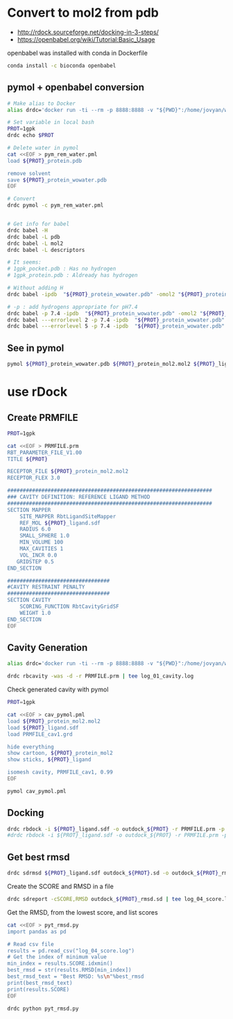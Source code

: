 # Convert to mol2 from pdb

* http://rdock.sourceforge.net/docking-in-3-steps/
* https://openbabel.org/wiki/Tutorial:Basic_Usage

openbabel was installed with conda in Dockerfile

```bash
conda install -c bioconda openbabel
```

## pymol + openbabel conversion

```bash
# Make alias to Docker
alias drdc='docker run -ti --rm -p 8888:8888 -v "${PWD}":/home/jovyan/work --name rdock $USER/rdock'

# Set variable in local bash
PROT=1gpk
drdc echo $PROT

# Delete water in pymol
cat <<EOF > pym_rem_water.pml
load ${PROT}_protein.pdb

remove solvent
save ${PROT}_protein_wowater.pdb
EOF

# Convert 
drdc pymol -c pym_rem_water.pml


# Get info for babel
drdc babel -H
drdc babel -L pdb
drdc babel -L mol2
drdc babel -L descriptors

# It seems:
# 1gpk_pocket.pdb : Has no hydrogen
# 1gpk_protein.pdb : Aldready has hydrogen

# Without adding H
drdc babel -ipdb  "${PROT}_protein_wowater.pdb" -omol2 "${PROT}_protein_mol2.mol2"

# -p : add hydrogens appropriate for pH7.4
drdc babel -p 7.4 -ipdb  "${PROT}_protein_wowater.pdb" -omol2 "${PROT}_protein_mol2.mol2"
drdc babel ---errorlevel 2 -p 7.4 -ipdb  "${PROT}_protein_wowater.pdb" -omol2 "${PROT}_protein_mol2.mol2"
drdc babel ---errorlevel 5 -p 7.4 -ipdb  "${PROT}_protein_wowater.pdb" -omol2 "${PROT}_protein_mol2.mol2"
```

## See in pymol

```bash
pymol ${PROT}_protein_wowater.pdb ${PROT}_protein_mol2.mol2 ${PROT}_ligand.sdf
```

# use rDock

## Create PRMFILE

```bash
PROT=1gpk

cat <<EOF > PRMFILE.prm
RBT_PARAMETER_FILE_V1.00
TITLE ${PROT}

RECEPTOR_FILE ${PROT}_protein_mol2.mol2
RECEPTOR_FLEX 3.0

##################################################################
### CAVITY DEFINITION: REFERENCE LIGAND METHOD
##################################################################
SECTION MAPPER
    SITE_MAPPER RbtLigandSiteMapper
    REF_MOL ${PROT}_ligand.sdf
    RADIUS 6.0
    SMALL_SPHERE 1.0
    MIN_VOLUME 100
    MAX_CAVITIES 1
    VOL_INCR 0.0
   GRIDSTEP 0.5
END_SECTION

#################################
#CAVITY RESTRAINT PENALTY
#################################
SECTION CAVITY
    SCORING_FUNCTION RbtCavityGridSF
    WEIGHT 1.0
END_SECTION
EOF
```

## Cavity Generation

```bash
alias drdc='docker run -ti --rm -p 8888:8888 -v "${PWD}":/home/jovyan/work --name rdock $USER/rdock'

drdc rbcavity -was -d -r PRMFILE.prm | tee log_01_cavity.log
```

Check generated cavity with pymol

```bash
PROT=1gpk

cat <<EOF > cav_pymol.pml
load ${PROT}_protein_mol2.mol2
load ${PROT}_ligand.sdf
load PRMFILE_cav1.grd

hide everything
show cartoon, ${PROT}_protein_mol2
show sticks, ${PROT}_ligand

isomesh cavity, PRMFILE_cav1, 0.99
EOF

pymol cav_pymol.pml
```

## Docking

```bash
drdc rbdock -i ${PROT}_ligand.sdf -o outdock_${PROT} -r PRMFILE.prm -p dock.prm -n 50 | tee log_02_dock.log
#drdc rbdock -i ${PROT}_ligand.sdf -o outdock_${PROT} -r PRMFILE.prm -p dock.prm -n 4 | tee log_02_dock.log
```

## Get best rmsd

```bash
drdc sdrmsd ${PROT}_ligand.sdf outdock_${PROT}.sd -o outdock_${PROT}_rmsd.sd | tee log_03_rmsd.log
```

Create the SCORE and RMSD in a file

```bash
drdc sdreport -cSCORE,RMSD outdock_${PROT}_rmsd.sd | tee log_04_score.log
```

Get the RMSD, from the lowest score, and list scores

```bash
cat <<EOF > pyt_rmsd.py
import pandas as pd

# Read csv file
results = pd.read_csv("log_04_score.log")
# Get the index of minimum value
min_index = results.SCORE.idxmin()
best_rmsd = str(results.RMSD[min_index])
best_rmsd_text = "Best RMSD: %s\n"%best_rmsd
print(best_rmsd_text)
print(results.SCORE)
EOF

drdc python pyt_rmsd.py
```
